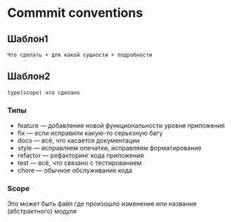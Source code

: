 # Commmit conventions

## Шаблон1

    Что сделать + для какой сущности + подробности
    
## Шаблон2

    type(scope) что сделано
    
### Типы 

-  feature — добавление новой функциональности уровня приложения
-  fix — если исправили какую-то серьезную багу
-  docs — всё, что касается документации
-  style — исправляем опечатки, исправляем форматирование
-  refactor — рефакторинг кода приложения
-  test — всё, что связано с тестированием
-  chore — обычное обслуживание кода

### Scope 

Это может быть файл где произошло изменение или название (абстрактного) модуля

